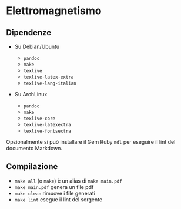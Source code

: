 # Elettromagnetismo

## Dipendenze

* Su Debian/Ubuntu

  * `pandoc`
  * `make`
  * `texlive`
  * `texlive-latex-extra`
  * `texlive-lang-italian`

* Su ArchLinux

  * `pandoc`
  * `make`
  * `texlive-core`
  * `texlive-latexextra`
  * `texlive-fontsextra`

Opzionalmente si può installare il Gem Ruby `mdl` per eseguire il lint
del documento Markdown.

## Compilazione

* `make all` (o `make`) è un alias di `make main.pdf`
* `make main.pdf` genera un file pdf
* `make clean` rimuove i file generati
* `make lint` esegue il lint del sorgente
